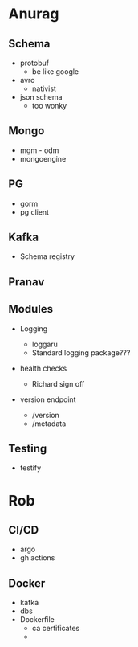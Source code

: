 # Anurag 

## Schema
- protobuf
  - be like google 
- avro
  - nativist 
- json schema
  - too wonky     

## Mongo 
- mgm - odm
- mongoengine 

## PG 
- gorm 
- pg client 

## Kafka
- Schema registry

## Pranav

## Modules
- Logging
    - loggaru 
    - Standard logging package???

- health checks 
    - Richard sign off 

- version endpoint 
  - /version
  - /metadata 

## Testing 
- testify 

# Rob 

## CI/CD 
- argo 
- gh actions

## Docker
- kafka
- dbs
- Dockerfile
  - ca certificates
  - 


